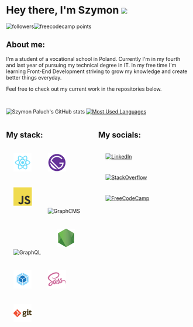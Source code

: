 # Hey there, I'm Szymon <img src="https://media.giphy.com/media/hvRJCLFzcasrR4ia7z/giphy.gif" width="25px"/>

<div style="display: flex; justify-contents: center;">
  <img alt="followers" src="https://img.shields.io/github/followers/rekeye?style=for-the-badge" />
  <img alt="freecodecamp points" src="https://img.shields.io/freecodecamp/points/rekeye?style=for-the-badge" />
</div>

## About me:

I'm a student of a vocational school in Poland. Currently I'm in my fourth and last year of pursuing my technical degree in IT. In my free time I'm learning Front-End Development striving to grow my knowledge and create better things everyday.

Feel free to check out my current work in the repositories below.

<br />

![Szymon Paluch's GitHub stats](https://github-readme-stats.vercel.app/api?username=rekeye&show_icons=true&theme=github_dark)
[![Most Used Languages](https://github-readme-stats.vercel.app/api/top-langs/?username=rekeye&theme=github_dark&layout=compact)](https://github.com/anuraghazra/github-readme-stats) 

<div style="display: flex;">
  <div style="width: 50%;">  
    <h2>My stack:</h2>
    <img style="margin: 20px" alt="React" height="50" src="https://raw.githubusercontent.com/github/explore/80688e429a7d4ef2fca1e82350fe8e3517d3494d/topics/react/react.png" />
    <img style="margin: 20px" alt="Gatsby" height="50" src="https://raw.githubusercontent.com/github/explore/e94815998e4e0713912fed477a1f346ec04c3da2/topics/gatsby/gatsby.png" />
    <img style="margin: 20px" alt="JavaScript" height="50" src="https://raw.githubusercontent.com/github/explore/80688e429a7d4ef2fca1e82350fe8e3517d3494d/topics/javascript/javascript.png" />
    <img style="margin: 20px" alt="GraphCMS" height="50" src="https://pbs.twimg.com/profile_images/1240607161639632896/65lOOz86.jpg" />
    <img style="margin: 20px" alt="GraphQL" height="50" src="https://raw.githubusercontent.com/rohan-varma/rohan-blog/gh-pages/images/graphql.png" /> 
    <img style="margin: 20px" alt="Node.js" height="50" src="https://raw.githubusercontent.com/github/explore/80688e429a7d4ef2fca1e82350fe8e3517d3494d/topics/nodejs/nodejs.png" />
    <img style="margin: 20px"  alt="Webpack" height="50" src="https://raw.githubusercontent.com/github/explore/80688e429a7d4ef2fca1e82350fe8e3517d3494d/topics/webpack/webpack.png"/> 
    <img style="margin: 20px"  alt="Sass" height="50" src="https://raw.githubusercontent.com/github/explore/80688e429a7d4ef2fca1e82350fe8e3517d3494d/topics/sass/sass.png"/> 
    <img style="margin: 20px"  alt="Git" height="50" src="https://raw.githubusercontent.com/github/explore/80688e429a7d4ef2fca1e82350fe8e3517d3494d/topics/git/git.png"/>
  </div>
  <div style="width: 50%;">
    <h2>My socials:</h2>
    <a href="https://www.linkedin.com/in/szymon-paluch-89b329212/" target="_blank">
      <img style="margin: 20px"  alt="LinkedIn" height="50" src="https://upload.wikimedia.org/wikipedia/commons/thumb/c/ca/LinkedIn_logo_initials.png/768px-LinkedIn_logo_initials.png"/>
    </a>
    <a href="https://stackoverflow.com/users/14133626/rekeye/" target="_blank">
      <img style="margin: 20px"  alt="StackOverflow" height="50" src="https://upload.wikimedia.org/wikipedia/commons/thumb/e/ef/Stack_Overflow_icon.svg/1200px-Stack_Overflow_icon.svg.png"/>
    </a>
    <a href="https://www.freecodecamp.org/rekeye/" target="_blank">
      <img style="margin: 20px"  alt="FreeCodeCamp" height="50" src="https://media-exp1.licdn.com/dms/image/C4E0BAQGLKj3JHcof0w/company-logo_200_200/0/1589990867649?e=2159024400&v=beta&t=V8puy6s_dYMSAsGHDbhTWfKdLkqoQD5NBhIv3kkmJMQ"/>
    </a>
  </div>
</div>
